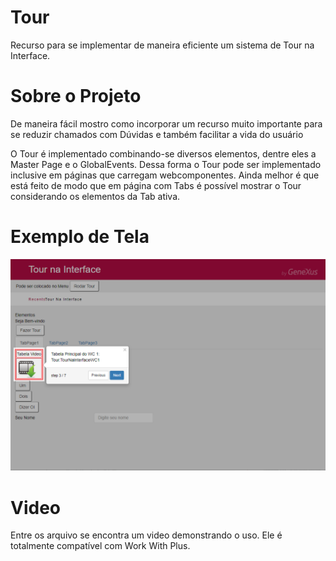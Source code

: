 # Tour
Recurso para se implementar de maneira eficiente um sistema de Tour na Interface.

# Sobre o Projeto

De maneira fácil mostro como incorporar um recurso muito importante para se reduzir chamados com Dúvidas e também facilitar a vida do usuário

O Tour é implementado combinando-se diversos elementos, dentre eles a Master Page e o GlobalEvents.
Dessa forma o Tour pode ser implementado inclusive em páginas que carregam webcomponentes.
Ainda melhor é que está feito de modo que em página com Tabs é possível mostrar o Tour considerando os elementos da Tab ativa.

# Exemplo de Tela

![Imagem](https://github.com/darosaweb/tour/blob/main/ProjedoDemoJquery_Tour.bmp)

# Video 

Entre os arquivo se encontra um video demonstrando o uso.
Ele é totalmente compatível com Work With Plus.
